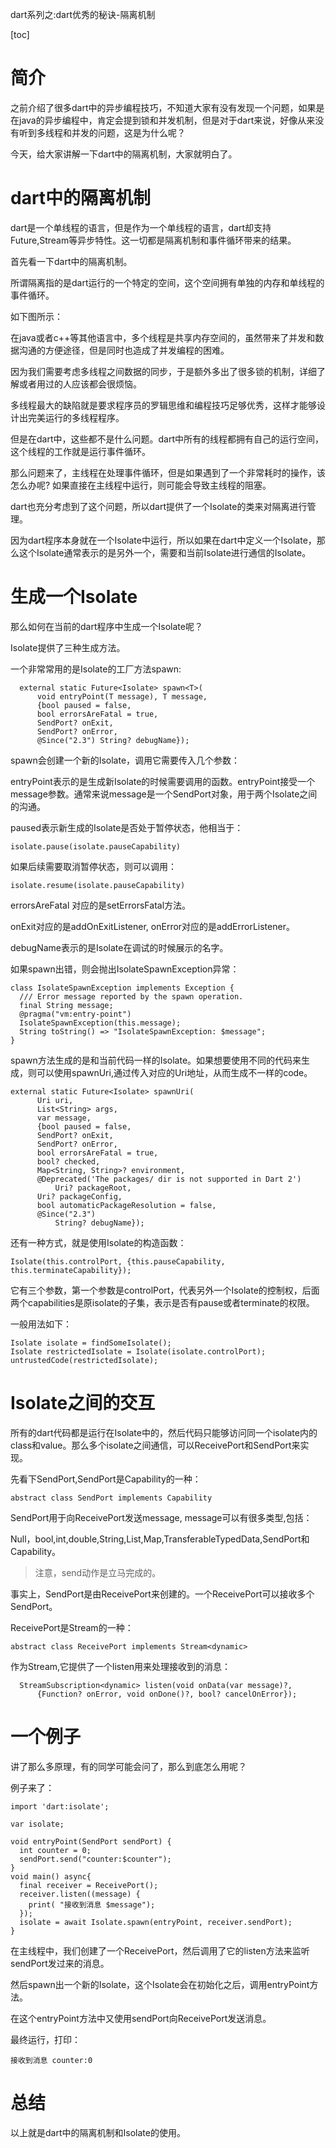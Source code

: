 dart系列之:dart优秀的秘诀-隔离机制

[toc]

# 简介

之前介绍了很多dart中的异步编程技巧，不知道大家有没有发现一个问题，如果是在java的异步编程中，肯定会提到锁和并发机制，但是对于dart来说，好像从来没有听到多线程和并发的问题，这是为什么呢？

今天，给大家讲解一下dart中的隔离机制，大家就明白了。

# dart中的隔离机制

dart是一个单线程的语言，但是作为一个单线程的语言，dart却支持Future,Stream等异步特性。这一切都是隔离机制和事件循环带来的结果。

首先看一下dart中的隔离机制。

所谓隔离指的是dart运行的一个特定的空间，这个空间拥有单独的内存和单线程的事件循环。

如下图所示：

在java或者c++等其他语言中，多个线程是共享内存空间的，虽然带来了并发和数据沟通的方便途径，但是同时也造成了并发编程的困难。

因为我们需要考虑多线程之间数据的同步，于是额外多出了很多锁的机制，详细了解或者用过的人应该都会很烦恼。

多线程最大的缺陷就是要求程序员的罗辑思维和编程技巧足够优秀，这样才能够设计出完美运行的多线程程序。

但是在dart中，这些都不是什么问题。dart中所有的线程都拥有自己的运行空间，这个线程的工作就是运行事件循环。

那么问题来了，主线程在处理事件循环，但是如果遇到了一个非常耗时的操作，该怎么办呢? 如果直接在主线程中运行，则可能会导致主线程的阻塞。

dart也充分考虑到了这个问题，所以dart提供了一个Isolate的类来对隔离进行管理。

因为dart程序本身就在一个Isolate中运行，所以如果在dart中定义一个Isolate，那么这个Isolate通常表示的是另外一个，需要和当前Isolate进行通信的Isolate。

# 生成一个Isolate

那么如何在当前的dart程序中生成一个Isolate呢？

Isolate提供了三种生成方法。

一个非常常用的是Isolate的工厂方法spawn:

```
  external static Future<Isolate> spawn<T>(
      void entryPoint(T message), T message,
      {bool paused = false,
      bool errorsAreFatal = true,
      SendPort? onExit,
      SendPort? onError,
      @Since("2.3") String? debugName});
```

spawn会创建一个新的Isolate，调用它需要传入几个参数：

entryPoint表示的是生成新Isolate的时候需要调用的函数。entryPoint接受一个message参数。通常来说message是一个SendPort对象，用于两个Isolate之间的沟通。

paused表示新生成的Isolate是否处于暂停状态，他相当于：

```
isolate.pause(isolate.pauseCapability)
```

如果后续需要取消暂停状态，则可以调用：

```
isolate.resume(isolate.pauseCapability)
```

errorsAreFatal 对应的是setErrorsFatal方法。

onExit对应的是addOnExitListener, onError对应的是addErrorListener。

debugName表示的是Isolate在调试的时候展示的名字。

如果spawn出错，则会抛出IsolateSpawnException异常：

```
class IsolateSpawnException implements Exception {
  /// Error message reported by the spawn operation.
  final String message;
  @pragma("vm:entry-point")
  IsolateSpawnException(this.message);
  String toString() => "IsolateSpawnException: $message";
}
```

spawn方法生成的是和当前代码一样的Isolate。如果想要使用不同的代码来生成，则可以使用spawnUri,通过传入对应的Uri地址，从而生成不一样的code。

```
external static Future<Isolate> spawnUri(
      Uri uri,
      List<String> args,
      var message,
      {bool paused = false,
      SendPort? onExit,
      SendPort? onError,
      bool errorsAreFatal = true,
      bool? checked,
      Map<String, String>? environment,
      @Deprecated('The packages/ dir is not supported in Dart 2')
          Uri? packageRoot,
      Uri? packageConfig,
      bool automaticPackageResolution = false,
      @Since("2.3")
          String? debugName});
```

还有一种方式，就是使用Isolate的构造函数：

```
Isolate(this.controlPort, {this.pauseCapability, this.terminateCapability});
```

它有三个参数，第一个参数是controlPort，代表另外一个Isolate的控制权，后面两个capabilities是原isolate的子集，表示是否有pause或者terminate的权限。

一般用法如下：

```
Isolate isolate = findSomeIsolate();
Isolate restrictedIsolate = Isolate(isolate.controlPort);
untrustedCode(restrictedIsolate);
```

# Isolate之间的交互

所有的dart代码都是运行在Isolate中的，然后代码只能够访问同一个isolate内的class和value。那么多个isolate之间通信，可以ReceivePort和SendPort来实现。

先看下SendPort,SendPort是Capability的一种：

```
abstract class SendPort implements Capability 
```

SendPort用于向ReceivePort发送message, message可以有很多类型,包括：

Null，bool,int,double,String,List,Map,TransferableTypedData,SendPort和Capability。

> 注意，send动作是立马完成的。

事实上，SendPort是由ReceivePort来创建的。一个ReceivePort可以接收多个SendPort。

ReceivePort是Stream的一种：

```
abstract class ReceivePort implements Stream<dynamic>
```

作为Stream,它提供了一个listen用来处理接收到的消息：

```
  StreamSubscription<dynamic> listen(void onData(var message)?,
      {Function? onError, void onDone()?, bool? cancelOnError});
```

# 一个例子

讲了那么多原理，有的同学可能会问了，那么到底怎么用呢？

例子来了：

```
import 'dart:isolate';

var isolate;

void entryPoint(SendPort sendPort) {
  int counter = 0;
  sendPort.send("counter:$counter");
}
void main() async{
  final receiver = ReceivePort();
  receiver.listen((message) {
    print( "接收到消息 $message");
  });
  isolate = await Isolate.spawn(entryPoint, receiver.sendPort);
}
```

在主线程中，我们创建了一个ReceivePort，然后调用了它的listen方法来监听sendPort发过来的消息。

然后spawn出一个新的Isolate，这个Isolate会在初始化之后，调用entryPoint方法。

在这个entryPoint方法中又使用sendPort向ReceivePort发送消息。

最终运行，打印：

```
接收到消息 counter:0
```

# 总结

以上就是dart中的隔离机制和Isolate的使用。



